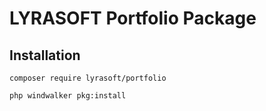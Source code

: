 # LYRASOFT Portfolio Package

## Installation

```shell
composer require lyrasoft/portfolio

php windwalker pkg:install
```
